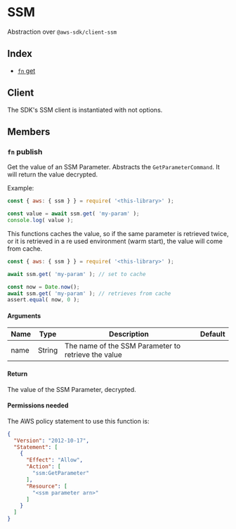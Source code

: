 # SSM

Abstraction over `@aws-sdk/client-ssm`

## Index
- [`fn` get](#fn-get)

## Client

The SDK's SSM client is instantiated with not options.

## Members

### `fn` publish

Get the value of an SSM Parameter. Abstracts the `GetParameterCommand`. It will return the value decrypted.

Example:
```js
const { aws: { ssm } } = require( '<this-library>' );

const value = await ssm.get( 'my-param' );
console.log( value );
```

This functions caches the value, so if the same parameter is retrieved twice, or it is retrieved in a re used environment (warm start), the value will come from cache.

```js
const { aws: { ssm } } = require( '<this-library>' );

await ssm.get( 'my-param' ); // set to cache

const now = Date.now();
await ssm.get( 'my-param' ); // retrieves from cache
assert.equal( now, 0 );
```

#### Arguments

|Name|Type|Description|Default|
|---|---|---|---|
|name|String|The name of the SSM Parameter to retrieve the value||

#### Return

The value of the SSM Parameter, decrypted.

#### Permissions needed

The AWS policy statement to use this function is:

```json
{
  "Version": "2012-10-17",
  "Statement": [
    {
      "Effect": "Allow",
      "Action": [
        "ssm:GetParameter"
      ],
      "Resource": [
        "<ssm parameter arn>"
      ]
    }
  ]
}
```
